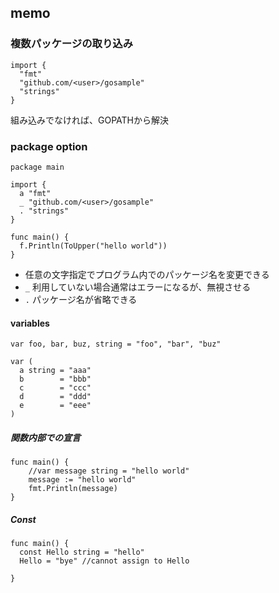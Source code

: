 ## memo
### 複数パッケージの取り込み

```
import {
  "fmt"
  "github.com/<user>/gosample"
  "strings"
}

```

組み込みでなければ、GOPATHから解決

### package option

```
package main

import {
  a "fmt"
  _ "github.com/<user>/gosample"
  . "strings"
}

func main() {
  f.Println(ToUpper("hello world"))
}

```

* 任意の文字指定でプログラム内でのパッケージ名を変更できる
* `_` 利用していない場合通常はエラーになるが、無視させる
* `.` パッケージ名が省略できる

#### variables

```
var foo, bar, buz, string = "foo", "bar", "buz"

var (
  a string = "aaa"
  b        = "bbb"
  c        = "ccc"
  d        = "ddd"
  e        = "eee"
)
```

##### 関数内部での宣言

```
func main() {
    //var message string = "hello world"
    message := "hello world"
    fmt.Println(message)
}
```

##### Const

```
func main() {
  const Hello string = "hello"
  Hello = "bye" //cannot assign to Hello

}
```
